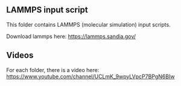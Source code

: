 ## LAMMPS input script

This folder contains LAMMPS (molecular simulation) input scripts.

Download lammps here: https://lammps.sandia.gov/

## Videos

For each folder, there is a video here: https://www.youtube.com/channel/UCLmK_9wpyLVpcP7BPgN6BIw 
